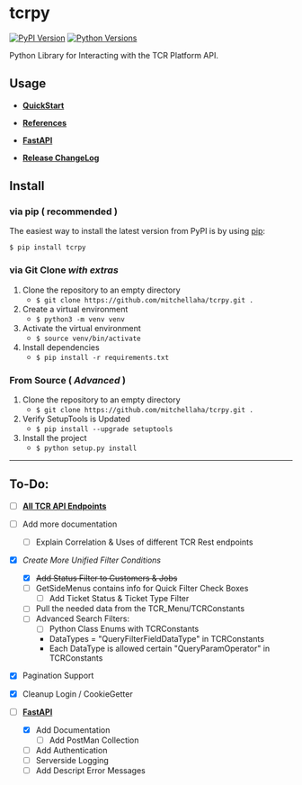 # tcrpy
[![PyPI Version](https://img.shields.io/pypi/v/TCRAPI)](https://pypi.org/project/TCRAPI/)
[![Python Versions](https://img.shields.io/pypi/pyversions/TCRAPI)](https://pypi.org/project/TCRAPI/)

Python Library for Interacting with the TCR Platform API.

## Usage

- **[QuickStart](docs/quickstart.md)**

- **[References](docs/references.md)**

- **[FastAPI](docs/FastAPI.md)**

- **[Release ChangeLog](docs/changelog.md)**



## Install

### via pip ( recommended )

The easiest way to install the latest version from PyPI is by using [pip](https://pip.pypa.io/):

```$ pip install tcrpy```

### via Git Clone *with extras* 

1. Clone the repository to an empty directory
    - ```$ git clone https://github.com/mitchellaha/tcrpy.git .```
2. Create a virtual environment
    - ```$ python3 -m venv venv```
3. Activate the virtual environment
    - ```$ source venv/bin/activate```
4. Install dependencies
    - ```$ pip install -r requirements.txt```

### From Source ( *Advanced* )

1. Clone the repository to an empty directory
    - ```$ git clone https://github.com/mitchellaha/tcrpy.git .```
2. Verify SetupTools is Updated
    - ```$ pip install --upgrade setuptools```
3. Install the project
    - ```$ python setup.py install```


-------------------


## To-Do:
- [ ] **[All TCR API Endpoints](docs/TCREndpoints.md)**
- [ ] Add more documentation
    - [ ] Explain Correlation & Uses of different TCR Rest endpoints
- [x] *Create More Unified Filter Conditions*
    - [x] ~~Add Status Filter to Customers & Jobs~~
    - [ ] GetSideMenus contains info for Quick Filter Check Boxes
        - [ ] Add Ticket Status & Ticket Type Filter
    - [ ] Pull the needed data from the TCR_Menu/TCRConstants
    - [ ] Advanced Search Filters:
        - [ ] Python Class Enums with TCRConstants
        - DataTypes = "QueryFilterFieldDataType" in TCRConstants
        - Each DataType is allowed certain "QueryParamOperator" in TCRConstants
- [x] Pagination Support
- [x] Cleanup Login / CookieGetter


- [ ] **[FastAPI](docs/FastAPI.md)**
    - [x] Add Documentation
        - [ ] Add PostMan Collection
    - [ ] Add Authentication
    - [ ] Serverside Logging
    - [ ] Add Descript Error Messages
